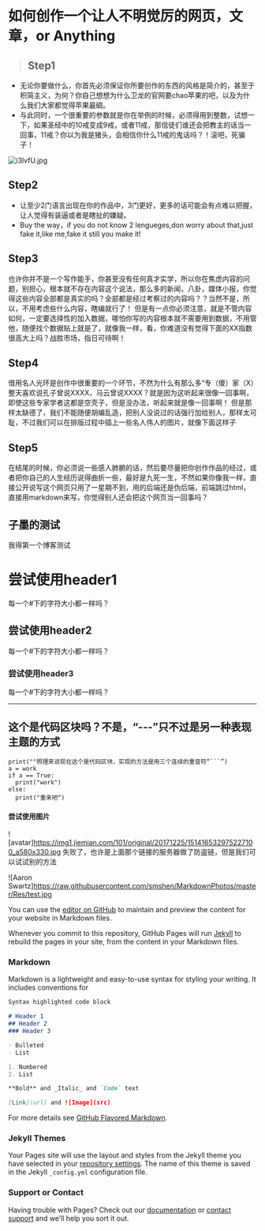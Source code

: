 # 如何创作一个让人不明觉厉的网页，文章，or Anything

>## Step1
* 无论你要做什么，你首先必须保证你所要创作的东西的风格是简介的，甚至于积简主义，为何？你自己想想为什么卫龙的官网要chao苹果的吧，以及为什么我们大家都觉得苹果最碉。
* 与此同时，一个很重要的参数就是你在举例的时候，必须得用到整数，试想一下，如果圣经中的10戒变成9戒，或者11戒，那信徒们谁还会把教主的话当一回事，11戒？你以为我是猪头，会相信你什么11戒的鬼话吗？！滚吧，死骗子！


![i3lvfU.jpg](https://s1.ax1x.com/2018/10/03/i3lvfU.jpg)

## Step2
* 让至少2门语言出现在你的作品中，3门更好，更多的话可能会有点难以把握，让人觉得有装逼或者是瞎扯的嫌疑。
* Buy the way，if you do not know 2 lengueges,don worry about that,just fake it,like me,fake it still you make it!

## Step3
 也许你并不是一个写作能手，你甚至没有任何真才实学，所以你在焦虑内容的问题，别担心，根本就不存在内容这个说法，那么多的新闻，八卦，媒体小报，你觉得这些内容全部都是真实的吗？全部都是经过考察过的内容吗？？当然不是，所以，不用考虑些什么内容，瞎编就行了！
 但是有一点你必须注意，就是不管内容如何，一定要选择性的加入数据，哪怕你写的内容根本就不需要用到数据，不用管他，随便找个数据贴上就是了，就像我一样，看，你难道没有觉得下面的XX指数很高大上吗？战胜市场，指日可待啊！


## Step4
 借用名人光环是创作中很重要的一个环节，不然为什么有那么多“专（傻）家（X）整天喜欢说孔子曾说XXXX，马云曾说XXXX？就是因为这听起来很像一回事啊，即使这些专家学者这都是空壳子，但是没办法，听起来就是像一回事啊！
 但是那样太缺德了，我们不能随便胡编乱造，把别人没说过的话强行加给别人，那样太可耻，不过我们可以在排版过程中插上一些名人伟人的图片，就像下面这样子


## Step5
 在结尾的时候，你必须说一些感人肺腑的话，然后要尽量把你创作作品的经过，或者把你自己的人生经历说得曲折一些，最好是九死一生，不然如果你像我一样，直接公开说写这个网页只用了一星期不到，用的后端还是伪后端，前端跳过html，直接用markdown来写，你觉得别人还会把这个网页当一回事吗？





















## 子墨的测试
我得第一个博客测试

# 尝试使用header1
每一个#下的字符大小都一样吗？
## 尝试使用header2
每一个#下的字符大小都一样吗？
### 尝试使用header3
每一个#下的字符大小都一样吗？


---
这个是代码区块吗？不是，“---”只不过是另一种表现主题的方式
---

```
print(""照理来说现在这个是代码区块，实现的方法是用三个连续的重音符“```”)
a = work
if a == True:
  print("work")
else:
  print("重来吧“)

```



#### 尝试使用图片
![avatar]https://img1.jiemian.com/101/original/20171225/151416532975227100_a580x330.jpg
失败了，也许是上面那个链接的服务器做了防盗链，但是我们可以试试别的方法

![Aaron Swartz]https://raw.githubusercontent.com/smshen/MarkdownPhotos/master/Res/test.jpg




You can use the [editor on GitHub](https://github.com/lliangmapiaodang/-/edit/master/index.md) to maintain and preview the content for your website in Markdown files.

Whenever you commit to this repository, GitHub Pages will run [Jekyll](https://jekyllrb.com/) to rebuild the pages in your site, from the content in your Markdown files.

### Markdown

Markdown is a lightweight and easy-to-use syntax for styling your writing. It includes conventions for

```markdown
Syntax highlighted code block

# Header 1
## Header 2
### Header 3

- Bulleted
- List

1. Numbered
2. List

**Bold** and _Italic_ and `Code` text

[Link](url) and ![Image](src)
```

For more details see [GitHub Flavored Markdown](https://guides.github.com/features/mastering-markdown/).

### Jekyll Themes

Your Pages site will use the layout and styles from the Jekyll theme you have selected in your [repository settings](https://github.com/lliangmapiaodang/-/settings). The name of this theme is saved in the Jekyll `_config.yml` configuration file.

### Support or Contact

Having trouble with Pages? Check out our [documentation](https://help.github.com/categories/github-pages-basics/) or [contact support](https://github.com/contact) and we’ll help you sort it out.
